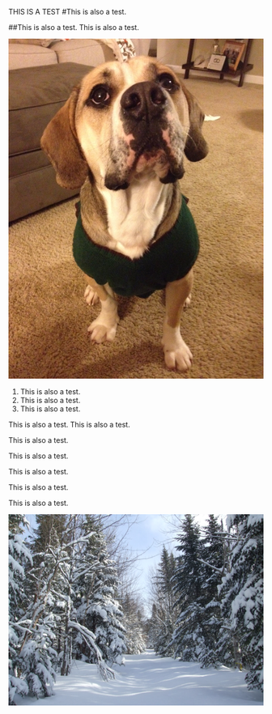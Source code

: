 THIS IS  A TEST
#This is also a test.

##This is also a test.
This is also a test.

![Edgar](Edgar-sweater.png)

1. This is also a test.
2. This is also a test.
3. This is also a test.

This is also a test.
This is also a test.

This is also a test.

This is also a test.

This is also a test.

This is also a test.

This is also a test.

![snow forest](snow-forest.png)

